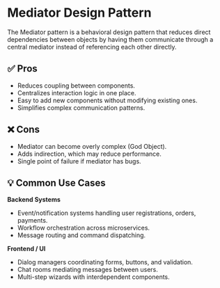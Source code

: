 # Mediator Design Pattern

The Mediator pattern is a behavioral design pattern that reduces direct dependencies between objects by having them communicate through a central mediator instead of referencing each other directly.

## ✅ Pros

* Reduces coupling between components.
* Centralizes interaction logic in one place.
* Easy to add new components without modifying existing ones.
* Simplifies complex communication patterns.

## ❌ Cons

* Mediator can become overly complex (God Object).
* Adds indirection, which may reduce performance.
* Single point of failure if mediator has bugs.

## 💡 Common Use Cases
**Backend Systems**

* Event/notification systems handling user registrations, orders, payments.
* Workflow orchestration across microservices.
* Message routing and command dispatching.

**Frontend / UI**

* Dialog managers coordinating forms, buttons, and validation.
* Chat rooms mediating messages between users.
* Multi-step wizards with interdependent components.